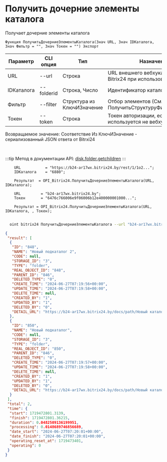﻿---
sidebar_position: 7
---

# Получить дочерние элементы каталога
 Получает дочерние элементы каталога



`Функция ПолучитьДочерниеЭлементыКаталога(Знач URL, Знач IDКаталога, Знач Фильтр = "", Знач Токен = "") Экспорт`

  | Параметр | CLI опция | Тип | Назначение |
  |-|-|-|-|
  | URL | --url | Строка | URL внешнего вебхука или адрес Bitrix24 при использовании токена |
  | IDКаталога | --folderid | Строка, Число | Идентификатор каталога |
  | Фильтр | --filter | Структура из КлючИЗначение | Отбор элементов (См. ПолучитьСтруктуруФильтраКаталога) |
  | Токен | --token | Строка | Токен авторизации, если используется не вебхук |

  
  Возвращаемое значение:   Соответствие Из КлючИЗначение - сериализованный JSON ответа от Bitrxi24

<br/>

:::tip
Метод в документации API: [disk.folder.getchildren](https://dev.1c-bitrix.ru/rest_help/disk/folder/disk_folder_getchildren.php)
:::
<br/>


```bsl title="Пример кода"
    URL           = "https://b24-ar17wx.bitrix24.by/rest/1/1o2...";
    IDКаталога    = "6880";

    Результат  = OPI_Bitrix24.ПолучитьДочерниеЭлементыКаталога(URL, IDКаталога);

    URL         = "b24-ar17wx.bitrix24.by";
    Токен       = "6476c766006e9f06006b12e400000001000...";

    Результат = OPI_Bitrix24.ПолучитьДочерниеЭлементыКаталога(URL, IDКаталога, , Токен);
```



```sh title="Пример команды CLI"
    
  oint bitrix24 ПолучитьДочерниеЭлементыКаталога --url "b24-ar17wx.bitrix24.by" --folderid "2490" --filter %filter% --token "56898d66006e9f06006b12e400000001000..."

```

```json title="Результат"
{
 "result": [
  {
   "ID": "848",
   "NAME": "Новый подкаталог 2",
   "CODE": null,
   "STORAGE_ID": "3",
   "TYPE": "folder",
   "REAL_OBJECT_ID": "848",
   "PARENT_ID": "846",
   "DELETED_TYPE": "0",
   "CREATE_TIME": "2024-06-27T07:19:56+00:00",
   "UPDATE_TIME": "2024-06-27T07:19:58+00:00",
   "DELETE_TIME": null,
   "CREATED_BY": "1",
   "UPDATED_BY": "1",
   "DELETED_BY": "0",
   "DETAIL_URL": "https://b24-ar17wx.bitrix24.by/docs/path/Новый каталог/Новый подкаталог 2"
  },
  {
   "ID": "850",
   "NAME": "Новый подкаталог",
   "CODE": null,
   "STORAGE_ID": "3",
   "TYPE": "folder",
   "REAL_OBJECT_ID": "850",
   "PARENT_ID": "846",
   "DELETED_TYPE": "0",
   "CREATE_TIME": "2024-06-27T07:19:57+00:00",
   "UPDATE_TIME": "2024-06-27T07:19:58+00:00",
   "DELETE_TIME": null,
   "CREATED_BY": "1",
   "UPDATED_BY": "1",
   "DELETED_BY": "0",
   "DETAIL_URL": "https://b24-ar17wx.bitrix24.by/docs/path/Новый каталог/Новый подкаталог"
  }
 ],
 "total": 2,
 "time": {
  "start": 1719472801.3139,
  "finish": 1719472801.36215,
  "duration": 0.0482509136199951,
  "processing": 0.0148689746856689,
  "date_start": "2024-06-27T07:20:01+00:00",
  "date_finish": "2024-06-27T07:20:01+00:00",
  "operating_reset_at": 1719473401,
  "operating": 0
 }
}
```
